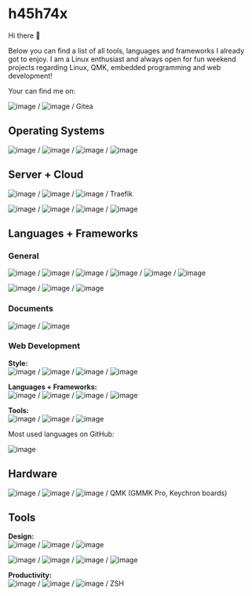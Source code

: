 # h45h74x

Hi there 👋

Below you can find a list of all tools, languages and frameworks I already got to enjoy. I am a Linux enthusiast and always open for fun weekend projects regarding Linux, QMK, embedded programming and web development!

Your can find me on:

![image](https://img.shields.io/badge/GitHub-100000?logo=github&logoColor=white) /
![image](https://img.shields.io/badge/GitLab-330F63?logo=gitlab&logoColor=white) / Gitea

## Operating Systems
![image](https://img.shields.io/badge/Arch_Linux-1793D1?logo=arch-linux&logoColor=white) / ![image](https://img.shields.io/badge/Android-3DDC84?logo=android&logoColor=white) / ![image](https://img.shields.io/badge/Debian-A81D33?logo=debian&logoColor=white) / ![image](https://img.shields.io/badge/Windows-0078D6?logo=windows&logoColor=white)

## Server + Cloud

![image](https://img.shields.io/badge/Ansible-000000?logo=ansible&logoColor=white) /
![image](https://img.shields.io/badge/Docker-2CA5E0?logo=docker&logoColor=white) /
![image](https://img.shields.io/badge/Nginx-009639?logo=nginx&logoColor=white) / Traefik

![image](https://img.shields.io/badge/MariaDB-003545?logo=mariadb&logoColor=white) /
![image](https://img.shields.io/badge/MySQL-005C84?logo=mysql&logoColor=white) /
![image](https://img.shields.io/badge/redis-%23DD0031.svg?&logo=redis&logoColor=white) / 
![image](https://img.shields.io/badge/Nextcloud-0082C9?logo=Nextcloud&logoColor=white)

## Languages + Frameworks

### General

![image](https://img.shields.io/badge/.NET-512BD4?logo=dotnet&logoColor=white) /
![image](https://img.shields.io/badge/C%23-239120?logo=c-sharp&logoColor=white) /
![image](https://img.shields.io/badge/C%2B%2B-00599C?logo=c%2B%2B&logoColor=white) /
![image](https://img.shields.io/badge/C-00599C?logo=c&logoColor=white) /
![image](https://img.shields.io/badge/Crystal-000000?logo=crystal&logoColor=white) /
![image](https://img.shields.io/badge/Java-ED8B00?logo=java&logoColor=white)

![image](https://img.shields.io/badge/Shell_Script-121011?logo=gnu-bash&logoColor=white) /
![image](https://img.shields.io/badge/Python-FFD43B?logo=python&logoColor=blue) /
![image](https://img.shields.io/badge/Lua-2C2D72?logo=lua&logoColor=white)

### Documents 
![image](https://img.shields.io/badge/Markdown-000000?logo=markdown&logoColor=white) /
![image](https://img.shields.io/badge/LaTeX-47A141?logo=LaTeX&logoColor=white)

### Web Development

**Style:**</br>
![image](https://img.shields.io/badge/CSS3-1572B6?logo=css3&logoColor=white) /
![image](https://img.shields.io/badge/Sass-CC6699?logo=sass&logoColor=white) / 
![image](https://img.shields.io/badge/Bootstrap-563D7C?logo=bootstrap&logoColor=white) /
![image](https://img.shields.io/badge/Ant%20Design-1890FF?logo=antdesign&logoColor=white)

**Languages + Frameworks:**</br>
![image](https://img.shields.io/badge/HTML5-E34F26?logo=html5&logoColor=white) /
![image](https://img.shields.io/badge/JavaScript-323330?logo=javascript&logoColor=F7DF1E) /
![image](https://img.shields.io/badge/TypeScript-007ACC?logo=typescript&logoColor=white) /
![image](https://img.shields.io/badge/React-20232A?logo=react&logoColor=61DAFB)

**Tools:**</br>
![image](https://img.shields.io/badge/Yarn-2C8EBB?logo=yarn&logoColor=white) /
![image](https://img.shields.io/badge/Babel-F9DC3E?logo=babel&logoColor=white) /
![image](https://img.shields.io/badge/Webpack-8DD6F9?logo=Webpack&logoColor=white)

Most used languages on GitHub:

![image](https://github-readme-stats.vercel.app/api/top-langs/?username=h45h74x)

## Hardware

![image](https://img.shields.io/badge/Raspberry%20Pi-A22846?logo=Raspberry%20Pi&logoColor=white) /
![image](https://img.shields.io/badge/espressif-E7352C?logo=espressif&logoColor=white) /
![image](https://img.shields.io/badge/Arduino-00979D?logo=Arduino&logoColor=white) /
QMK (GMMK Pro, Keychron boards)

## Tools

**Design:**</br>
![image](https://img.shields.io/badge/Adobe%20Photoshop-31A8FF?logo=Adobe%20Photoshop&logoColor=black) /
![image](https://img.shields.io/badge/Adobe%20Lightroom-31A8FF?logo=Adobe%20Lightroom&logoColor=white) /
![image](https://img.shields.io/badge/Adobe%20Illustrator-FF9A00?logo=adobe%20illustrator&logoColor=white)

![image](https://img.shields.io/badge/blender-%23F5792A.svg?logo=blender&logoColor=white) /
![image](https://img.shields.io/badge/Krita-203759?logo=krita&logoColor=EEF37B) /
![image](https://img.shields.io/badge/Inkscape-000000?logo=Inkscape&logoColor=white) /
![image](https://img.shields.io/badge/gimp-5C5543?logo=gimp&logoColor=white)

**Productivity:**</br>
![image](https://img.shields.io/badge/GIT-E44C30?logo=git&logoColor=white) /
![image](https://img.shields.io/badge/alacritty-F46D01?logo=alacritty&logoColor=white) /
![image](https://img.shields.io/badge/Firefox_Browser-FF7139?logo=Firefox-Browser&logoColor=white) /
ZSH




